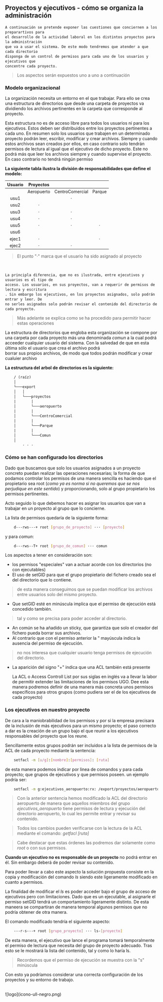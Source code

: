 ## Proyectos y ejecutivos - cómo se organiza la administración
    A continuación se pretende exponer las cuestiones que conciernen a los preparartivos para
    el desarrollo de la actividad laboral en los distintos proyectos para la administración
    que va a usar el sistema. De este modo tendremos que atender a que cada directorio 
    disponga de un control de permisos para cada uno de los usuarios y ejecutivos que 
    concentre cada proyecto.

> Los aspectos serán expuestos uno a uno a continuación

### Modelo organizacional

La organización necesita un entorno en el que trabajar. Para ello se crea una estructura de 
directorios que desde una carpeta de proyectos va dividiendo los archivos pertinentes en la 
carpeta que corresponde al proyecto.

Esta estructura no es de acceso libre para todos los usuarios ni para los ejecutivos. Estos 
deben ser distribuidos entre los proyectos pertinentes a cada uno. En resumen solo los 
usuarios que trabajen en un determinado proyecto podrán leer, escribir, modificar y crear 
archivos. Siempre y cuando estos archivos sean creados por ellos, en caso contrario solo 
tendrán permisos de lectura al igual que el ejecutivo de dicho proyecto. Este no podrá más 
que leer los archivos siempre y cuando supervise el proyecto. En caso contrario no tendrá 
ningún permiso

**La siguiente tabla ilustra la división de responsabilidades que define el modelo:**

| Usuario |          Proyectos                    |||
|   :---:  | :---:      | :---:           | :---:  |
|          | Aeropuerto | CentroComercial | Parque |
|usu1      |   | · |   |
|usu2      | · |   |   |
|usu3      | · | · |   |
|usu4      | · | · |   |
|usu5      | · | · | · |
|usu6      |   |   |   |
|ejec1     | · |   | · |
|ejec2     | · | · |   |

> El punto "*·*" marca que el usuario ha sido asignado al proyecto
<br>

    La principla diferencia, que no es ilustrada, entre ejecutivos y usuarios es el tipo de 
    acceso. Los usuarios, en sus proyectos, van a requerir de permisos de lectura y escritura
    . Sin embargo los ejecutivos, en los proyectos asignados, solo podrán entrar y leer. De 
    no serles asignados solo podrán revisar el contenido del directorio de cada proyecto.

> Más adelante se explica como se ha procedido para permitir hacer estas operaciones

La estructura de directorios que engloba esta organización se compone por una carpeta por 
cada proyecto más una denominada *comun* a la cual podrá acceeder cualquier usuario del 
sistema. Con la salvedad de que en esta última sólo el usuario que crea el archivo podrá  
borrar sus propios archivos, de modo que todos podrán modificar y crear cualuier archivo

**La estructura del arbol de directorios es la siguiente:**
```t
    / (raíz)
    │
    └───export
    │   │
    │   └───proyectos
    |       |
    │       └───aeropuerto
    |       |
    │       └───CentroComercial
    |       |
    │       └───Parque
    |       |
    │       └───Comun
    │   
        · · ·
```

### Cómo se han configurado los directorios

Dado que buscamos que solo los usuarios asignados a un proyecto concreto puedan realizar las 
operaciones necesarias; la forma de que podamos controlar los permisos de una manera sencilla 
es haciendo que el propietario sea root (*como ya es norma si no queremos que se nos 
perjudique en este sentido*) y proporcionando, solo al grupo propietario los permisos 
pertinentes.

Acto seguido lo que debemos hacer es asignar los usuarios que van a trabajar en un proyecto 
al grupo que lo concierne.

La lista de permisos quedaría de la siguiente forma:
```BASH
    d---rws---+ root [grupo_de_proyecto] ··· [proyecto]
```
y para *comun*:
```BASH
    d---rws--T+ root [grupo_de_comun] ··· comun
```

Los aspectos a tener en consideración son:
- los permisos "especiales" van a actuar acorde con los directorios (no con ejecutables)
- El uso de setGID para que el grupo propietario del fichero creado sea el del directorio que lo contiene.
> de esta manera conseguimos que se puedan modificar los archivos entre usuarios solo del 
> mismo proyecto.
- Que setGID esté en minúscula implica que el permiso de ejecución está concedido también.
> tal y como se precisa para poder acceder al directorio.
- An común se ha añadido un sticky, que garantiza que solo el creador del fichero pueda borrar sus archivos.
- Al contrario que con el permiso anterior la " mayúscula indica la ausencia del permiso de ejecución.
> no nos interesa que cualquier usuario tenga permisos de ejecución del directorio.
- La aparición del signo "+" indica que una ACL también está presente

    La ACL o Access Controll List por sus siglas en inglés va a llevar la labor de permitir
    extender las limitaciones de los permisos UGO. Dee esta manera podremos definir de 
    una manera más concreta unos permisos específicos para otros grupos (como pudiera ser el 
    de los ejecutivos de cada proyecto)

### Los ejecutivos en nuestro proyecto

De cara a la maniobrabilidad de los permisos y por si la empresa precisara de la inclusión de 
más ejecutivos para un mismo proyecto; el paso correcto a dar es la creación de un grupo bajo 
el que reunir a los ejecutivos responsables del proyecto que los reune.

Sencillamente estos grupos podrán ser incluidos a la lista de permisos de la ACL de cada 
proyecto mediante la sentencia:
```BASH
    setfacl -m [u/g]:[nombre]:[permisos]: [ruta]
```
de esta manera podemos indicar por linea de comandos y para cada proyecto; que grupos de 
ejecutivos y que permisos poseen. un ejemplo podría ser:
```BASH
    setfacl -m g:ejecutivos_aeropuerto:rx: /export/proyectos/aeropuerto
```
> Con la anterior sentencia hemos modificado la ACL del directorio aeropuerto de manera que
> aquellos miembros del grupo *ejecutivos_aeropuerto* tiene permisos de lectura y ejecución 
> del directorio aeropuerto, lo cual les permite entrar y revisar su contenido.


> Todos los cambios pueden verificarse con la lectura de la ACL mediante el comando:
> *getfacl [ruta]*

> Cabe destacar que estas órdenes las podremos dar solamente como *root* o con sus permisos.

**Cuando un ejecutivo no es responsable de un proyecto** no podrá entrar en él. Sin embargo 
deberá de poder revisar su contenido. 

Para poder llevar a cabo este aspecto la solución propuesta consiste en la copia y 
modificación del comando *ls* siendo este ligeramente modificado en cuanto a permisos.

La finalidad de modificar el *ls* es poder acceder bajo el grupo de acceso de ejecutivos pero 
con limitaciones. Dado que es un ejecutable, al asignarle el permiso setGID tendrá un 
comportamiento ligeramente distinto. De esta maneera se compartiran de manera temporal 
algunos permisos que no podría obtener de otra manera.

El comando modificado tendría el siguiente aspecto:

```BASH
    ---r-s---+ root [grupo_proyecto] ··· ls-[proyecto]
```

De esta manera, el ejecutivo que lance el programa tomará temporalmente el permiso de lectura que necesita del grupo de proyecto adecuado. Tras esto se le mostrará la lista del contenido, tal y como lo haría ls. 

> Recordemos que el permiso de ejecución se muestra con la "s" minúscula


Con esto ya podríamos considerar una correcta configuración de los proyectos y su entorno de trabajo.


<br>
![logo](icono-ull-negro.png)